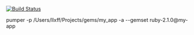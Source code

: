 [![Build Status](https://travis-ci.org/ssnikolay/pumper.svg?branch=master)](https://travis-ci.org/ssnikolay/pumper)

pumper -p /Users/llxff/Projects/gems/my_app -a --gemset ruby-2.1.0@my-app

